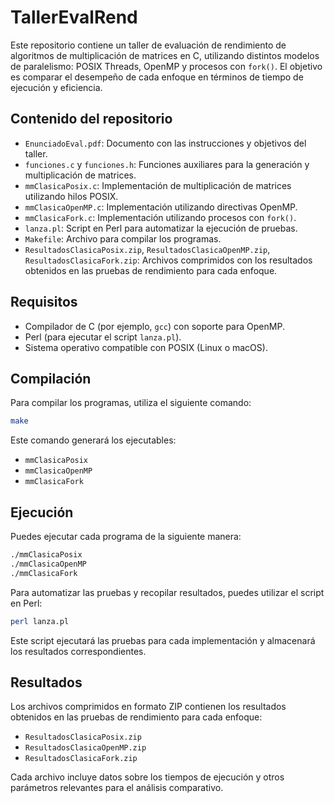 # TallerEvalRend

Este repositorio contiene un taller de evaluación de rendimiento de algoritmos de multiplicación de matrices en C, utilizando distintos modelos de paralelismo: 
POSIX Threads, OpenMP y procesos con `fork()`. El objetivo es comparar el desempeño de cada enfoque en términos de tiempo de ejecución y eficiencia.

## Contenido del repositorio

- `EnunciadoEval.pdf`: Documento con las instrucciones y objetivos del taller.
- `funciones.c` y `funciones.h`: Funciones auxiliares para la generación y multiplicación de matrices.
- `mmClasicaPosix.c`: Implementación de multiplicación de matrices utilizando hilos POSIX.
- `mmClasicaOpenMP.c`: Implementación utilizando directivas OpenMP.
- `mmClasicaFork.c`: Implementación utilizando procesos con `fork()`.
- `lanza.pl`: Script en Perl para automatizar la ejecución de pruebas.
- `Makefile`: Archivo para compilar los programas.
- `ResultadosClasicaPosix.zip`, `ResultadosClasicaOpenMP.zip`, `ResultadosClasicaFork.zip`: Archivos comprimidos con los resultados obtenidos en las pruebas de rendimiento
      para cada enfoque.

## Requisitos

- Compilador de C (por ejemplo, `gcc`) con soporte para OpenMP.
- Perl (para ejecutar el script `lanza.pl`).
- Sistema operativo compatible con POSIX (Linux o macOS).

## Compilación

Para compilar los programas, utiliza el siguiente comando:

```bash
make
```

Este comando generará los ejecutables:

- `mmClasicaPosix`
- `mmClasicaOpenMP`
- `mmClasicaFork`

## Ejecución

Puedes ejecutar cada programa de la siguiente manera:

```bash
./mmClasicaPosix
./mmClasicaOpenMP
./mmClasicaFork
```

Para automatizar las pruebas y recopilar resultados, puedes utilizar el script en Perl:

```bash
perl lanza.pl
```

Este script ejecutará las pruebas para cada implementación y almacenará los resultados correspondientes.

## Resultados

Los archivos comprimidos en formato ZIP contienen los resultados obtenidos en las pruebas de rendimiento para cada enfoque:

- `ResultadosClasicaPosix.zip`
- `ResultadosClasicaOpenMP.zip`
- `ResultadosClasicaFork.zip`

Cada archivo incluye datos sobre los tiempos de ejecución y otros parámetros relevantes para el análisis comparativo.
